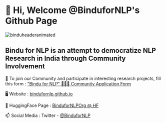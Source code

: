 # 👋 Hi, Welcome @BinduforNLP's Github Page

![binduheaderanimated](https://github.com/BinduforNLP/BinduforNLP/assets/137705635/14c4e2f2-2d9a-4180-8b5b-3aabfaa71c49)

## Bindu for NLP is an attempt to democratize NLP Research in India through Community Involvement


🌱 To join our Community and participate in interesting research projects, fill this form : ["Bindu for NLP" 🙋🏾‍♀️ Community Application Form](https://forms.gle/WZUrt5ANfgArDHzy5) 

🖥 Website : [bindufornlp.github.io](https://bindufornlp.github.io/) 

🤗 HuggingFace Page : [BinduforNLPOrg @ HF](https://huggingface.co/BinduforNLPOrg)

📫 Social Media : Twitter - [@BinduforNLP](https://twitter.com/BinduforNLP)
